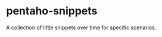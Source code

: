 pentaho-snippets
================

A collection of little snippets over time for specific scenarios.
